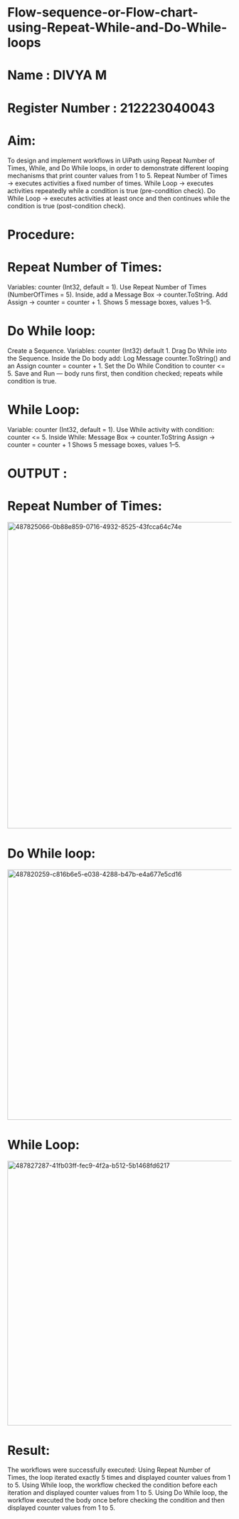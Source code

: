 # Flow-sequence-or-Flow-chart-using-Repeat-While-and-Do-While-loops

# Name : DIVYA M
# Register Number : 212223040043
# Aim:

To design and implement workflows in UiPath using Repeat Number of Times, While, and Do While loops, in order to demonstrate different looping mechanisms that print counter values from 1 to 5. Repeat Number of Times → executes activities a fixed number of times. While Loop → executes activities repeatedly while a condition is true (pre-condition check). Do While Loop → executes activities at least once and then continues while the condition is true (post-condition check).

# Procedure:

# Repeat Number of Times:
Variables: counter (Int32, default = 1). Use Repeat Number of Times (NumberOfTimes = 5). Inside, add a Message Box → counter.ToString. Add Assign → counter = counter + 1. Shows 5 message boxes, values 1–5.
# Do While loop:

Create a Sequence. Variables: counter (Int32) default 1. Drag Do While into the Sequence. Inside the Do body add: Log Message counter.ToString() and an Assign counter = counter + 1. Set the Do While Condition to counter <= 5. Save and Run — body runs first, then condition checked; repeats while condition is true.

# While Loop:
Variable: counter (Int32, default = 1). Use While activity with condition: counter <= 5. Inside While: Message Box → counter.ToString Assign → counter = counter + 1 Shows 5 message boxes, values 1–5.

# OUTPUT :

# Repeat Number of Times:

<img width="1128" height="688" alt="487825066-0b88e859-0716-4932-8525-43fcca64c74e" src="https://github.com/user-attachments/assets/dc3292c4-2e46-418e-937f-25980bf3693b" />

# Do While loop:
<img width="1075" height="562" alt="487820259-c816b6e5-e038-4288-b47b-e4a677e5cd16" src="https://github.com/user-attachments/assets/633aae46-4f80-4510-857d-e9ee0f3df46c" />


# While Loop:
<img width="1192" height="594" alt="487827287-41fb03ff-fec9-4f2a-b512-5b1468fd6217" src="https://github.com/user-attachments/assets/52ad3723-77a8-435a-a206-9152d92f083d" />


# Result:

The workflows were successfully executed: Using Repeat Number of Times, the loop iterated exactly 5 times and displayed counter values from 1 to 5. Using While loop, the workflow checked the condition before each iteration and displayed counter values from 1 to 5. Using Do While loop, the workflow executed the body once before checking the condition and then displayed counter values from 1 to 5.
